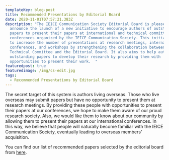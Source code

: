 ```yaml
---
templateKey: blog-post
title: Recommended Presentations by Editorial Board
date: 2020-11-01T07:57:21.383Z
description: "The IEICE Communication Society Editorial Board is pleased to
  announce the launch of a new initiative to encourage authors of outstanding
  papers to present their papers at international and technical committee
  conferences organized by the IEICE Communication Society. This initiative aims
  to increase the number of presentations at research meetings, international
  conferences, and workshops by strengthening the collaboration between the
  Technical Committee and the Editorial Board. It also aims to help authors of
  outstanding papers to develop their research by providing them with
  opportunities to present their work.  "
featuredpost: true
featuredimage: /img/cs-edit.jpg
tags:
  - Recommended Presentations by Editorial Board
---
```


The secret target of this system is authors living overseas. Those who live overseas may submit papers but have no opportunity to present them at research meetings. By providing these people with opportunities to present their papers at our conferences, we hope to make them aware of our proud research society. Also, we would like them to know about our community by allowing them to present their papers at our international conferences. In this way, we believe that people will naturally become familiar with the IEICE Communication Society, eventually leading to overseas members' acquisition.

You can find our list of recommended papers selected by the editorial board from <a href="/recommendations">here</a>.
